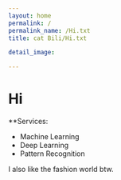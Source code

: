 ```yaml
---
layout: home
permalink: /
permalink_name: /Hi.txt
title: cat Bili/Hi.txt

detail_image: 

---
```


# Hi

**Services:
- Machine Learning
- Deep Learning
- Pattern Recognition

I also like the fashion world btw.

